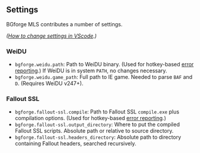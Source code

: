 ## Settings

BGforge MLS contributes a number of settings.

_([How to change settings in VScode](https://code.visualstudio.com/docs/getstarted/settings).)_

### WeiDU

- `bgforge.weidu.path`: Path to WeiDU binary. (Used for hotkey-based [error reporting](https://github.com/BGforgeNet/VScode-BGforge-MLS/#error-reporting).) If WeiDU is in system `PATH`, no changes necessary.
- `bgforge.weidu.game_path`: Full path to IE game. Needed to parse `BAF` and `D`. (Requires WeiDU v247+).

### Fallout SSL

- `bgforge.fallout-ssl.compile`: Path to Fallout SSL `compile.exe` plus compilation options. (Used for hotkey-based [error reporting](https://github.com/BGforgeNet/VScode-BGforge-MLS/#error-reporting).)
- `bgforge.fallout-ssl.output_directory`: Where to put the compiled Fallout SSL scripts. Absolute path or relative to source directory.
- `bgforge.fallout-ssl.headers_directory`: Absolute path to directory containing Fallout headers, searched recursively.
